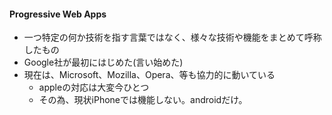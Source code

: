 #### Progressive Web Apps

* 一つ特定の何か技術を指す言葉ではなく、様々な技術や機能をまとめて呼称したもの
* Google社が最初にはじめた(言い始めた)
* 現在は、Microsoft、Mozilla、Opera、等も協力的に動いている
  * appleの対応は大変今ひとつ
  * その為、現状iPhoneでは機能しない。androidだけ。
